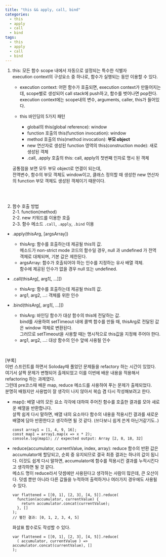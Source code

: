 ```yaml
---
title: "this && apply, call, bind"
categories:
  - this
  - apply
  - call
  - bind
tags:
  - this
  - apply
  - call
  - bind
---
```


1. this: 모든 함수 scope 내에서 자동으로 설정되는 특수한 식별자  
  execution context의 구성요소 중 하나로, 함수가 실행되는 동안 이용할 수 있다.  

    - execution context: 어떤 함수가 호출되면, execution context가 만들어지는데, scope별로 생성되어 call stack에 push하고, 함수를 벗어나면 pop한다.  
  execution context에는 scope내의 변수, arguments, caller, this가 들어있다.  

    - this 바인딩의 5가지 패턴  
      + global의 this(global reference): window  
      + function 호출의 this(function invocation): window  
      + method 호출의 this(method invocation): **부모 object**  
      + new 연산자로 생성된 function 영역의 this(construction mode): 새로 생성된 객체  
      + .call, .apply 호출의 this: call, apply의 첫번째 인자로 명시 된 객체  
 
    공통점을 보면 모두 부모 object로 연결이 되는데,  
    전역변수, 함수의 부모 객체도 window이고, 클래스 정의할 때 생성한 new 연산자의 function 부모 객체도 생성된 객체이기 때문이다.  

<br>  
<br>  

2. 함수 호출 방법  
  2-1. function(method)  
  2-2. new 키워드를 이용한 호출  
  2-3. 함수 메소드 `.call`, `.apply`, `.bind` 이용
  
- .apply(thisArg, [argsArray])  
  + thisArg: 함수를 호출하는데 제공될 this의 값.  
  메소드가 non-strict mode 코드의 함수일 경우, null 과 undefined 가 전역 객체로 대체되며, 기본 값은 제한된다.  
  + argsArray: 함수가 호출되어야 하는 인수를 지정하는 유사 배열 객체.  
  함수에 제공된 인수가 없을 경우 null 또는 undefined.  

- .call(thisArg[, arg1[, ...]])  
  + thisArg: 함수를 호출하는데 제공될 this의 값.  
  + arg1, arg2, ...: 객체를 위한 인수  
  
- .bind(thisArg[, arg1[, ...]])  
  + thisArg: 바인딩 함수가 대상 함수의 this에 전달하는 값.  
  bind를 사용하여 setTimeout 내에 콜백 함수를 만들 때, thisArg로 전달된 값은 window 객체로 변환된다.  
  그러므로 setTimeout을 사용할 때는 명시적으로 this값을 지정해 주어야 한다.
  + arg1, arg2, ...: 대상 함수의 인수 앞에 사용될 인수  
<br>

[부록]  
이번 스프린트를 하면서 Soloday때 풀었던 문제들을 refactory 하는 시간이 있었다.  
여기서 살짝 문제가 변형되어 출제되었고 이를 이번에 배운 내용을 적용해서 refactoring 하는 과제였다.  
그런데 pre코스때 배운 map, reduce 메소드를 사용하여 푸는 문제가 출제되었다.  
분명히 배웠지만 사용법이 잘 생각이 나지 않아서 복습 겸 다시 작성해보려고 한다.  

- map(): 배열 내의 모든 요소 각각에 대하여 주어진 함수를 호출한 결과를 모아 새로운 배열을 반환합니다.  
살짝 쉽게 다시 말하면, 배열 내의 요소마다 함수의 내용을 적용시킨 결과를 새로운 배열에 담아 반환한다고 생각하면 될 것 같다. (쓰다보니 쉽게 쓴게 아닌거같기도..)  

  ```
  const array1 = [1, 4, 9, 16];
  const map1 = array1.map(x => x * 2);
  console.log(map1); // expected output: Array [2, 8, 18, 32]
  ```

- reduce(accumulator, currentValue, index, array): reduce 함수의 반환 값은 accumulator에 할당되고, 순회 중 유지되므로 결국 최종 결과는 하나의 값이 됩니다.
이것도 쉽게 다시 말하면, accumulator에 함수를 적용시킨 결과를 누적시킨다고 생각하면 될 것 같다.  
메소드 명이 reduce라서 덧셈에만 사용된다고 생각하는 사람이 많은데, 큰 오산이다. 덧셈 뿐만 아니라 다른 값들을 누적하여 출력하거나 여러가지 경우에도 사용될 수 있다.  

  ```
  var flattened = [[0, 1], [2, 3], [4, 5]].reduce(
    function(accumulator, currentValue) {
      return accumulator.concat(currentValue);
    }, []
  );
  // 펼친 결과: [0, 1, 2, 3, 4, 5]
  ```

  화살표 함수로도 작성할 수 있다.  

  ```
  var flattened = [[0, 1], [2, 3], [4, 5]].reduce(
    ( accumulator, currentValue ) => accumulator.concat(currentValue), []
  );
  ```

